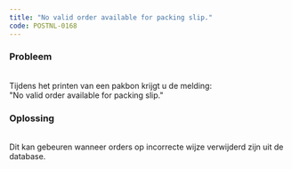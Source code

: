 ```yaml
---
title: "No valid order available for packing slip."
code: POSTNL-0168
---
```


<div class="columnLayout single" data-layout="single">
<div class="cell normal" data-type="normal">
<div class="innerCell">
<p><h3>Probleem</h3> <br>Tijdens het printen van een pakbon krijgt u de melding: <br>"No valid order available for packing slip."</p>
<p><h3>Oplossing</h3> <br>Dit kan gebeuren wanneer orders op incorrecte wijze verwijderd zijn uit de database. </p></div>
</div>
</div>